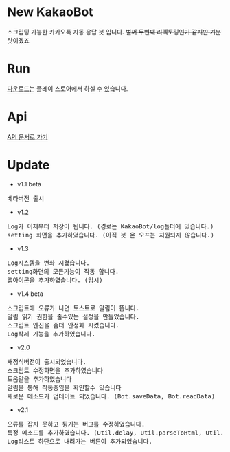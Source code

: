 # New KakaoBot
스크립팅 가능한 카카오톡 자동 응답 봇 입니다.
~~벌써 두번째 리펙토링인거 같지만 기분탓이겠죠~~

# Run
[다운로드](https://play.google.com/store/apps/details?id=com.suyong.kakaobot)는 플레이 스토어에서 하실 수 있습니다.

# Api
 [API 문서로 가기](https://github.com/Su-Yong/NewKakaoBot/blob/master/API.md)
 
# Update
 * v1.1 beta
<pre>
베타버전 출시
</pre>

 * v1.2
<pre>
Log가 이제부터 저장이 됩니다. (경로는 KakaoBot/log폴더에 있습니다.)
setting 화면을 추가하였습니다. (아직 봇 온 오프는 지원되지 않습니다.)
</pre>

 * v1.3
<pre>
Log시스템을 변화 시켰습니다.
setting화면의 모든기능이 작동 합니다.
앱아이콘을 추가하였습니다. (임시)
</pre>

 * v1.4 beta
<pre>
스크립트에 오류가 나면 토스트로 알림이 뜹니다.
알림 읽기 권한을 줄수있는 설정을 만들었습니다.
스크립트 엔진을 좀더 안정화 시켰습니다.
Log삭제 기능을 추가하였습니다.
</pre>

* v2.0
<pre>
새정식버전이 출시되었습니다.
스크립트 수정화면을 추가하였습니다
도움말을 추가하였습니다
알림을 통해 작동중임을 확인할수 있습니다
새로운 메소드가 업데이트 되었습니다. (Bot.saveData, Bot.readData)
</pre>

* v2.1
<pre>
오류를 잡지 못하고 튕기는 버그를 수정하였습니다.
특정 메소드를 추가하였습니다. (Util.delay, Util.parseToHtml, Util.parseToText)
Log리스트 하단으로 내려가는 버튼이 추가되었습니다.
</pre>
